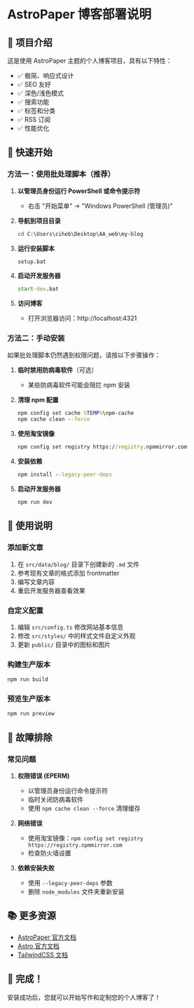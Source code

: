# AstroPaper 博客部署说明

## 🎯 项目介绍
这是使用 AstroPaper 主题的个人博客项目，具有以下特性：
- ✅ 极简、响应式设计
- ✅ SEO 友好
- ✅ 深色/浅色模式
- ✅ 搜索功能
- ✅ 标签和分类
- ✅ RSS 订阅
- ✅ 性能优化

## 🚀 快速开始

### 方法一：使用批处理脚本（推荐）

1. **以管理员身份运行 PowerShell 或命令提示符**
   - 右击 "开始菜单" → "Windows PowerShell (管理员)"

2. **导航到项目目录**
   ```cmd
   cd C:\Users\ciheb\Desktop\AA_web\my-blog
   ```

3. **运行安装脚本**
   ```cmd
   setup.bat
   ```

4. **启动开发服务器**
   ```cmd
   start-dev.bat
   ```

5. **访问博客**
   - 打开浏览器访问：http://localhost:4321

### 方法二：手动安装

如果批处理脚本仍然遇到权限问题，请按以下步骤操作：

1. **临时禁用防病毒软件**（可选）
   - 某些防病毒软件可能会阻拦 npm 安装

2. **清理 npm 配置**
   ```cmd
   npm config set cache %TEMP%\npm-cache
   npm cache clean --force
   ```

3. **使用淘宝镜像**
   ```cmd
   npm config set registry https://registry.npmmirror.com
   ```

4. **安装依赖**
   ```cmd
   npm install --legacy-peer-deps
   ```

5. **启动开发服务器**
   ```cmd
   npm run dev
   ```

## 📝 使用说明

### 添加新文章
1. 在 `src/data/blog/` 目录下创建新的 `.md` 文件
2. 参考现有文章的格式添加 frontmatter
3. 编写文章内容
4. 重启开发服务器查看效果

### 自定义配置
1. 编辑 `src/config.ts` 修改网站基本信息
2. 修改 `src/styles/` 中的样式文件自定义外观
3. 更新 `public/` 目录中的图标和图片

### 构建生产版本
```cmd
npm run build
```

### 预览生产版本
```cmd
npm run preview
```

## 🔧 故障排除

### 常见问题

1. **权限错误 (EPERM)**
   - 以管理员身份运行命令提示符
   - 临时关闭防病毒软件
   - 使用 `npm cache clean --force` 清理缓存

2. **网络错误**
   - 使用淘宝镜像：`npm config set registry https://registry.npmmirror.com`
   - 检查防火墙设置

3. **依赖安装失败**
   - 使用 `--legacy-peer-deps` 参数
   - 删除 `node_modules` 文件夹重新安装

## 📚 更多资源

- [AstroPaper 官方文档](https://github.com/satnaing/astro-paper)
- [Astro 官方文档](https://docs.astro.build/)
- [TailwindCSS 文档](https://tailwindcss.com/docs)

## 🎉 完成！

安装成功后，您就可以开始写作和定制您的个人博客了！ 